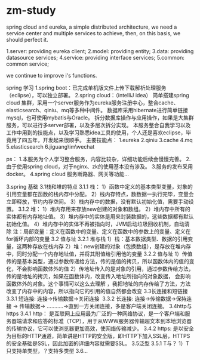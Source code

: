 # zm-study
spring cloud and eureka,
a simple distributed architecture,
we need a service center and multiple services to achieve,
then, 
on this basis, 
we should perfect it.

1.server: providing eureka client;
2.model: providing entity;
3.data: providing datasource services;
4.service: providing interface services;
5.common: common service;

we continue to improve i's functions.

spring 学习
1.spring boot：已完成单机版文件上传下载解析处理服务（eclipse），可以独立部署。
2.spring cloud：（intelliJ idea）
  简单搭建spring cloud 集群，采用一个server服务作为eureka服务注册中心，整合cache、elasticsearch、qiniu、mq等多种中间件。
  数据库采用hibernate进行简单链接mysql，也可使用mybatis与Oracle。
  拆分数据库操作与应用操作，如果是大集群服务，可以进行多server部署，以及多层次拆分实现。
  本服务整合自我学习以及工作中用到的技能点，以及学习熟悉idea工具的使用，个人还是喜欢eclipse，毕竟用了四五年，开发起来很顺手。
  主要技能点：
  1.eureka
  2.qiniu
  3.cache
  4.mq
  5.elasticsearch
  6.jiguang\im\wechat

ps：
  1.本服务为个人学习整合服务，内容比较杂，详细功能后续会慢慢完善。
  2.由于使用spring cloud，对于nginx、zk的使用基本没有涉及。
  3.服务的发布采用docker。
  4.spring cloud 服务断路器、网关等功能...

3.spring 基础
3.1栈和堆的特点
3.1.1 栈：
      1）函数中定义的基本类型变量，对象的引用变量都在函数的栈内存中分配。
      2）栈内存特点，数数据一执行完毕，变量会立即释放，节约内存空间。
      3）栈内存中的数据，没有默认初始化值，需要手动设置。
3.1.2 堆：
      1）堆内存用来存放new创建的对象和数组。
      2）堆内存中所有的实体都有内存地址值。
      3）堆内存中的实体是用来封装数据的，这些数据都有默认初始化值。
      4）堆内存中的实体不再被指向时，JVM启动垃圾回收机制，自动清除
   注：局部变量：定义在函数中的变量、定义在函数中的参数上的变量、定义在for循环内部的变量
3.2 值与址
3.2.1 堆与栈
      1）栈：基本数据类型、数据的引用变量，这两种存放在栈内存
      2）堆：new创建的对象（包换数组），是存放在堆内存中，同时分配一个内存地址值，并将其附值给引用他的变量
3.2.2 值与址
      1）传值传的是基本类型，通过参数传递给方法，传的是值的拷贝，所以函数体内的值的变化，不会影响函数体外的值
      2）传地址传入的是对象的引用，通过参数传给方法，传的是地址的拷贝，如果在函数体内，改变传入地址所指向的对象数据，
         会影响函数体外的对象。这个事情可以这么去理解 ，我把地址的内存传给了方法，方法改变了内存中的内容，所以指向它的引用的值自然都会改变
3.3长连接和短链接
3.3.1 短连接: 连接->传输数据->关闭连接 
3.3.2 长连接: 连接->传输数据->保持连接 -> 传输数据-> ………..->直到一方关闭连接，多是客户端关闭连接。
3.4http与https
3.4.1 http：
      是互联网上应用最为广泛的一种网络协议，是一个客户端和服务器端请求和应答的标准（TCP），用于从WWW服务器传输超文本到本地浏览器的传输协议，它可以使浏览器更加高效，使网络传输减少。
3.4.2 https:
      是以安全为目标的HTTP通道，简单讲是HTTP的安全版，即HTTP下加入SSL层，HTTPS的安全基础是SSL，因此加密的详细内容就需要SSL。
3.5泛型
3.5.1 T与？
      1）T只支持单类型，？支持多类型
3.6...
      
      